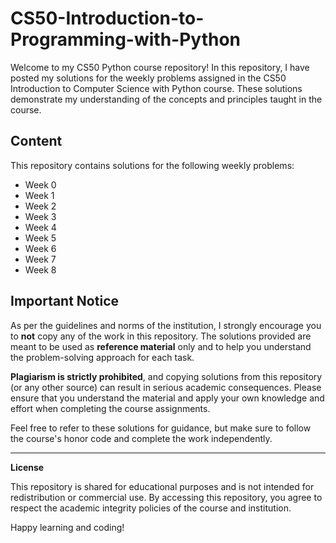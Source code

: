 # CS50-Introduction-to-Programming-with-Python

Welcome to my CS50 Python course repository! In this repository, I have posted my solutions for the weekly problems assigned in the CS50 Introduction to Computer Science with Python course. These solutions demonstrate my understanding of the concepts and principles taught in the course.

## Content

This repository contains solutions for the following weekly problems:

- Week 0
- Week 1
- Week 2
- Week 3
- Week 4
- Week 5
- Week 6
- Week 7
- Week 8
  

## Important Notice

As per the guidelines and norms of the institution, I strongly encourage you to **not** copy any of the work in this repository. The solutions provided are meant to be used as **reference material** only and to help you understand the problem-solving approach for each task.

**Plagiarism is strictly prohibited**, and copying solutions from this repository (or any other source) can result in serious academic consequences. Please ensure that you understand the material and apply your own knowledge and effort when completing the course assignments.

Feel free to refer to these solutions for guidance, but make sure to follow the course's honor code and complete the work independently.

---

**License**

This repository is shared for educational purposes and is not intended for redistribution or commercial use. By accessing this repository, you agree to respect the academic integrity policies of the course and institution.

Happy learning and coding!
